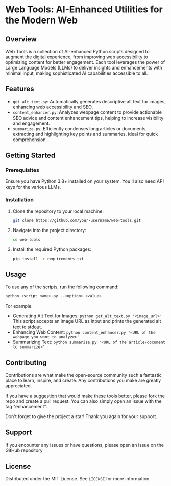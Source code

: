 # Web Tools: AI-Enhanced Utilities for the Modern Web

## Overview
Web Tools is a collection of AI-enhanced Python scripts designed to augment the digital experience, from improving web accessibility to optimizing content for better engagement. Each tool leverages the power of Large Language Models (LLMs) to deliver insights and enhancements with minimal input, making sophisticated AI capabilities accessible to all.

## Features
- `get_alt_text.py`: Automatically generates descriptive alt text for images, enhancing web accessibility and SEO.
- `content_enhancer.py`: Analyzes webpage content to provide actionable SEO advice and content enhancement tips, helping to increase visibility and engagement.
- `summarize.py`: Efficiently condenses long articles or documents, extracting and highlighting key points and summaries, ideal for quick comprehension.

## Getting Started

### Prerequisites
Ensure you have Python 3.8+ installed on your system. You'll also need API keys for the various LLMs.

### Installation
1. Clone the repository to your local machine:
   ```sh
   git clone https://github.com/your-username/web-tools.git
   ```
2. Navigate into the project directory:
   ```sh
   cd web-tools
   ```
3. Install the required Python packages:
   ```sh
   pip install -r requirements.txt
   ```

## Usage
To use any of the scripts, run the following command:

```sh
python <script_name>.py --<option> <value>
```

For example:
- Generating Alt Text for Images: `python get_alt_text.py '<image_url>'`
This script accepts an image URL as input and prints the generated alt text to stdout.
- Enhancing Web Content: `python content_enhancer.py '<URL of the webpage you want to analyze>'`
- Summarizing Text: `python summarize.py '<URL of the article/document to summarize>'`

## Contributing
Contributions are what make the open-source community such a fantastic place to learn, inspire, and create. Any contributions you make are greatly appreciated.

If you have a suggestion that would make these tools better, please fork the repo and create a pull request. You can also simply open an issue with the tag "enhancement".

Don't forget to give the project a star! Thank you again for your support.

## Support
If you encounter any issues or have questions, please open an issue on the GitHub repository

## License
Distributed under the MIT License. See `LICENSE` for more information.